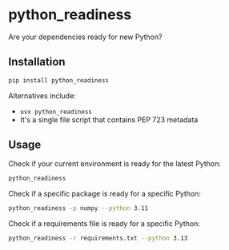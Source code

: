 # python_readiness

Are your dependencies ready for new Python?

## Installation

```bash
pip install python_readiness
```

Alternatives include:
- `uvx python_readiness`
- It's a single file script that contains PEP 723 metadata

## Usage

Check if your current environment is ready for the latest Python:
```bash
python_readiness
```

Check if a specific package is ready for a specific Python:
```bash
python_readiness -p numpy --python 3.11
```

Check if a requirements file is ready for a specific Python:
```bash
python_readiness -r requirements.txt --python 3.13
```
